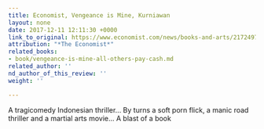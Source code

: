 ```yaml
---
title: Economist, Vengeance is Mine, Kurniawan
layout: none
date: 2017-12-11 12:11:30 +0000
link_to_original: https://www.economist.com/news/books-and-arts/21724974-eka-kurniawans-books-are-characterised-bold-ideas-and-rambunctious-energy
attribution: "*The Economist*"
related_books:
- book/vengeance-is-mine-all-others-pay-cash.md
related_author: ''
nd_author_of_this_review: ''
weight: ''

---
```

A tragicomedy Indonesian thriller... By turns a soft porn flick, a manic road thriller and a martial arts movie... A blast of a book
